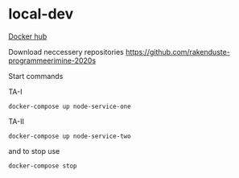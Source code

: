 # local-dev

[Docker hub](https://hub.docker.com/)

Download neccessery repositories https://github.com/rakenduste-programmeerimine-2020s 

Start commands

TA-I
```
docker-compose up node-service-one
```

TA-II
```
docker-compose up node-service-two
```

and to stop use  
```
docker-compose stop
```